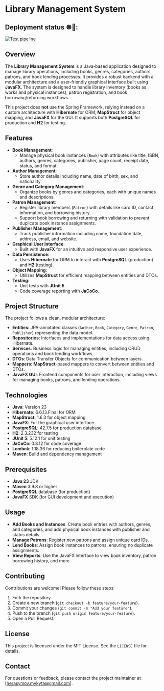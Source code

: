 # Library Management System

## Deployment status ☸️🚀:

[![Test pipeline](https://github.com/Abrohamovich/library/actions/workflows/test-pipeline.yaml)](https://github.com/abrohamovich/library/actions/workflows/test-pipeline.yaml)

## Overview

The **Library Management System** is a Java-based application designed to manage library operations, including books,
genres, categories, authors, patrons, and book lending processes. It provides a robust backend with a modular
architecture and a user-friendly graphical interface built using **JavaFX**. The system is designed to handle library
inventory (books as works and physical instances), patron registration, and book borrowing/returning workflows.

This project does **not** use the Spring Framework, relying instead on a custom architecture with **Hibernate** for ORM,
**MapStruct** for object mapping, and **JavaFX** for the GUI. It supports both **PostgreSQL** for production and **H2**
for testing.

## Features

- **Book Management**:
    - Manage physical book instances (`Book`) with attributes like title, ISBN, authors, genres, categories, publisher,
      page count, receipt date, status,
      and format.
- **Author Management**:
    - Store author details including name, date of birth, sex, and nationality.
- **Genre and Category Management**:
    - Organize books by genres and categories, each with unique names and descriptions.
- **Patron Management**:
    - Register library members (`Patron`) with details like card ID, contact information, and borrowing history.
    - Support book borrowing and returning with validation to prevent duplicate book instance assignments.
- **Publisher Management**:
    - Track publisher information including name, foundation date, address, email, and website.
- **Graphical User Interface**:
    - Built with **JavaFX** for an intuitive and responsive user experience.
- **Data Persistence**:
    - Uses **Hibernate** for ORM to interact with **PostgreSQL** (production) and **H2** (testing).
- **Object Mapping**:
    - Utilizes **MapStruct** for efficient mapping between entities and DTOs.
- **Testing**:
    - Unit tests with **JUnit 5**.
    - Code coverage reporting with **JaCoCo**.

## Project Structure

The project follows a clean, modular architecture:

- **Entities**: JPA-annotated classes (`Author`, `Book`, `Category`, `Genre`, `Patron`, `Publisher`)
  representing the data model.
- **Repositories**: Interfaces and implementations for data access using Hibernate.
- **Services**: Business logic for managing entities, including CRUD operations and book lending workflows.
- **DTOs**: Data Transfer Objects for communication between layers.
- **Mappers**: **MapStruct**-based mappers to convert between entities and DTOs.
- **JavaFX GUI**: Frontend components for user interaction, including views for managing books, patrons, and lending
  operations.

## Technologies

- **Java**: Version 23
- **Hibernate**: 6.6.13.Final for ORM
- **MapStruct**: 1.6.3 for object mapping
- **JavaFX**: For the graphical user interface
- **PostgreSQL**: 42.7.5 for production database
- **H2**: 2.3.232 for testing
- **JUnit 5**: 5.12.1 for unit testing
- **JaCoCo**: 0.8.12 for code coverage
- **Lombok**: 1.18.36 for reducing boilerplate code
- **Maven**: Build and dependency management

## Prerequisites

- **Java 23** JDK
- **Maven** 3.9.8 or higher
- **PostgreSQL** database (for production)
- **JavaFX** SDK (for GUI development and execution)

## Usage

- **Add Books and Instances**: Create book entries with authors, genres, and categories, and add physical book instances
  with publisher and status details.
- **Manage Patrons**: Register new patrons and assign unique card IDs.
- **Lend Books**: Assign book instances to patrons, ensuring no duplicate assignments.
- **View Reports**: Use the JavaFX interface to view book inventory, patron borrowing history, and more.

## Contributing

Contributions are welcome! Please follow these steps:

1. Fork the repository.
2. Create a new branch (`git checkout -b feature/your-feature`).
3. Commit your changes (`git commit -m "Add your feature"`).
4. Push to the branch (`git push origin feature/your-feature`).
5. Open a Pull Request.

## License

This project is licensed under the MIT License. See the `LICENSE` file for details.

## Contact

For questions or feedback, please contact the project maintainer at \[herasymov.mykyta@gmail.com\].